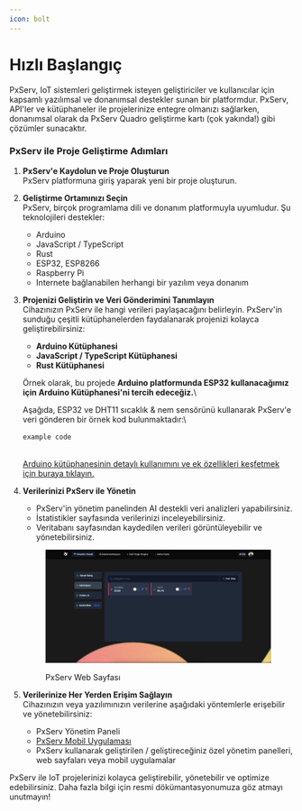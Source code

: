 ```yaml
---
icon: bolt
---
```


# Hızlı Başlangıç

PxServ, IoT sistemleri geliştirmek isteyen geliştiriciler ve kullanıcılar için kapsamlı yazılımsal ve donanımsal destekler sunan bir platformdur. PxServ, API'ler ve kütüphaneler ile projelerinize entegre olmanızı sağlarken, donanımsal olarak da PxServ Quadro geliştirme kartı (çok yakında!) gibi çözümler sunacaktır.

### PxServ ile Proje Geliştirme Adımları

1. **PxServ'e Kaydolun ve Proje Oluşturun**\
   PxServ platformuna giriş yaparak yeni bir proje oluşturun.
2. **Geliştirme Ortamınızı Seçin**\
   PxServ, birçok programlama dili ve donanım platformuyla uyumludur. Şu teknolojileri destekler:
   * Arduino
   * JavaScript / TypeScript
   * Rust
   * ESP32, ESP8266
   * Raspberry Pi
   * Internete bağlanabilen herhangi bir yazılım veya donanım
3.  **Projenizi Geliştirin ve Veri Gönderimini Tanımlayın**\
    Cihazınızın PxServ ile hangi verileri paylaşacağını belirleyin. PxServ'in sunduğu çeşitli kütüphanelerden faydalanarak projenizi kolayca geliştirebilirsiniz:

    * **Arduino Kütüphanesi**
    * **JavaScript / TypeScript Kütüphanesi**
    * **Rust Kütüphanesi**

    Örnek olarak, bu projede **Arduino platformunda ESP32 kullanacağımız için Arduino Kütüphanesi'ni tercih edeceğiz.**\


    Aşağıda, ESP32 ve DHT11 sıcaklık & nem sensörünü kullanarak PxServ'e veri gönderen bir örnek kod bulunmaktadır:\


    ```cpp
    example code
    ```

    \
    [Arduino kütüphanesinin detaylı kullanımını ve ek özellikleri keşfetmek için buraya tıklayın.](arduino-kutuphanesi.md)
4.  **Verilerinizi PxServ ile Yönetin**

    * PxServ'in yönetim panelinden AI destekli veri analizleri yapabilirsiniz.
    * İstatistikler sayfasında verilerinizi inceleyebilirsiniz.
    * Veritabanı sayfasından kaydedilen verileri görüntüleyebilir ve yönetebilirsiniz.

    <figure><img src="../.gitbook/assets/resim (2).png" alt=""><figcaption><p>PxServ Web Sayfası</p></figcaption></figure>
5. **Verilerinize Her Yerden Erişim Sağlayın**\
   Cihazınızın veya yazılımınızın verilerine aşağıdaki yöntemlerle erişebilir ve yönetebilirsiniz:
   * PxServ Yönetim Paneli
   * [PxServ Mobil Uygulaması](https://play.google.com/store/apps/details?id=net.pxserv.mobile)
   * PxServ kullanarak geliştirilen / geliştireceğiniz özel yönetim panelleri, web sayfaları veya mobil uygulamalar

PxServ ile IoT projelerinizi kolayca geliştirebilir, yönetebilir ve optimize edebilirsiniz. Daha fazla bilgi için resmi dökümantasyonumuza göz atmayı unutmayın!
